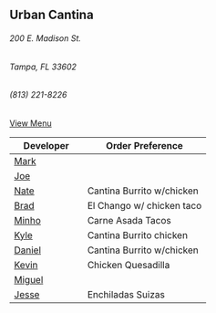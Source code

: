 ## Urban Cantina
###### 200 E. Madison St.
###### Tampa, FL 33602
###### (813) 221-8226

[View Menu](https://store7.geomerx.com/urbancantina/index.cfm?fuseaction=category&categoryID=1)



Developer     | Order Preference
--------------|---------------------
[Mark](http://github.com/mark-smithtb)              |
[Joe](https://github.com/Montchat)                  |
[Nate](https://github.com/thunemn)                  | Cantina Burrito w/chicken
[Brad](https://github.com/bself)                    | El Chango w/ chicken taco
[Minho](https://github.com/minhochoi)               | Carne Asada Tacos
[Kyle](https://github.com/kjswartz)                 | Cantina Burrito chicken 
[Daniel](https://github.come/dtartaglia)            | Cantina Burrito w/chicken
[Kevin]()                                           | Chicken Quesadilla
[Miguel](https://github.com/MiguelBrito1086)        |         
[Jesse](https://github.com/jessecurry)    	        | Enchiladas Suizas

